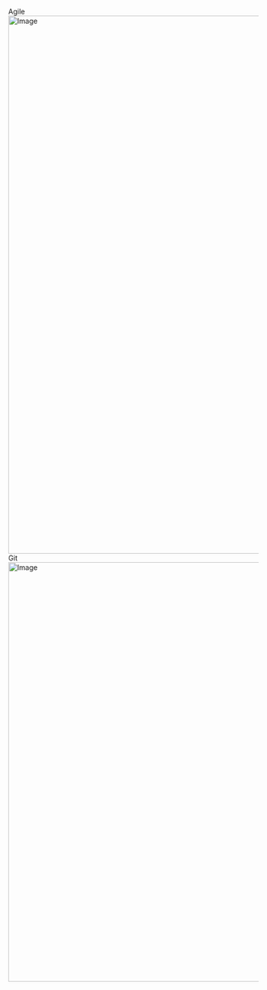 Agile
<img width="1920" height="1080" alt="Image" src="https://github.com/user-attachments/assets/ea7747d4-bc0c-41db-a714-b79a31975bc9" />
Git
<img width="1202" height="842" alt="Image" src="https://github.com/user-attachments/assets/f49d9f08-1928-469d-ba85-ea82e6a65df4" />
